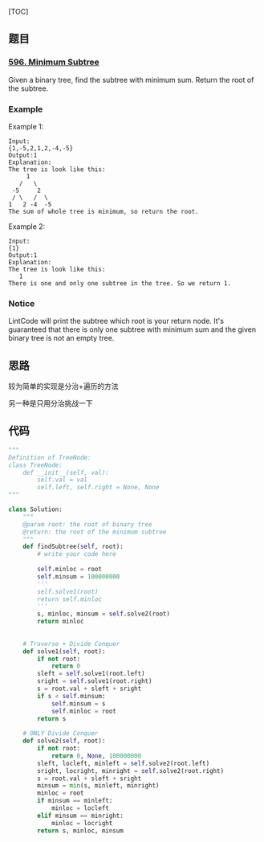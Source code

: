 [TOC]

## 题目

### [596. Minimum Subtree](https://www.lintcode.com/problem/minimum-subtree/description)

Given a binary tree, find the subtree with minimum sum. Return the root of the subtree.

### Example

Example 1:

```
Input:
{1,-5,2,1,2,-4,-5}
Output:1
Explanation:
The tree is look like this:
     1
   /   \
 -5     2
 / \   /  \
1   2 -4  -5 
The sum of whole tree is minimum, so return the root.
```

Example 2:

```
Input:
{1}
Output:1
Explanation:
The tree is look like this:
   1
There is one and only one subtree in the tree. So we return 1.
```

### Notice

LintCode will print the subtree which root is your return node.
It's guaranteed that there is only one subtree with minimum sum and the given binary tree is not an empty tree.

## 思路

较为简单的实现是分治+遍历的方法

另一种是只用分治挑战一下

## 代码

```python
"""
Definition of TreeNode:
class TreeNode:
    def __init__(self, val):
        self.val = val
        self.left, self.right = None, None
"""

class Solution:
    """
    @param root: the root of binary tree
    @return: the root of the minimum subtree
    """
    def findSubtree(self, root):
        # write your code here
        
        self.minloc = root
        self.minsum = 100000000
        '''
        self.solve1(root)
        return self.minloc
        '''
        s, minloc, minsum = self.solve2(root)
        return minloc
    
    
    # Traverse + Divide Conquer    
    def solve1(self, root):
        if not root:
            return 0
        sleft = self.solve1(root.left)
        sright = self.solve1(root.right)
        s = root.val + sleft + sright
        if s < self.minsum:
            self.minsum = s
            self.minloc = root
        return s
    
    # ONLY Divide Conquer     
    def solve2(self, root):
        if not root:
            return 0, None, 100000000
        sleft, locleft, minleft = self.solve2(root.left)
        sright, locright, minright = self.solve2(root.right)
        s = root.val + sleft + sright
        minsum = min(s, minleft, minright)
        minloc = root
        if minsum == minleft:
            minloc = locleft
        elif minsum == minright:
            minloc = locright
        return s, minloc, minsum
```

